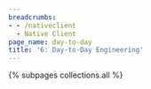 ```yaml
---
breadcrumbs:
- - /nativeclient
  - Native Client
page_name: day-to-day
title: '6: Day-to-Day Engineering'
---
```


{% subpages collections.all %}
